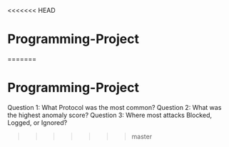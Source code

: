 <<<<<<< HEAD
# Programming-Project
=======
# Programming-Project
Question 1: What Protocol was the most common?
Question 2: What was the highest anomaly score?
Question 3: Where most attacks Blocked, Logged, or Ignored?
>>>>>>> master
